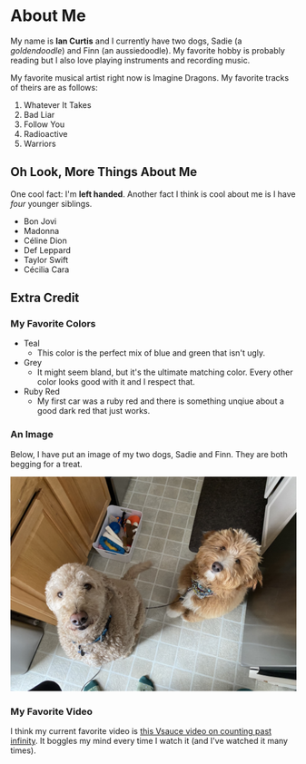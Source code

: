 # About Me

My name is **Ian Curtis** and I currently have two dogs, Sadie (a *goldendoodle*) and Finn (an aussiedoodle). My favorite hobby is probably reading but I also love playing instruments and recording music.

My favorite musical artist right now is Imagine Dragons. My favorite tracks of theirs are as follows:
1. Whatever It Takes
2. Bad Liar
3. Follow You
4. Radioactive
5. Warriors

## Oh Look, More Things About Me

One cool fact: I'm **left handed**. Another fact I think is cool about me is I have *four* younger siblings.
* Bon Jovi
* Madonna
* Céline Dion
* Def Leppard
* Taylor Swift
* Cécilia Cara

## Extra Credit

### My Favorite Colors

* Teal
  * This color is the perfect mix of blue and green that isn't ugly.
* Grey
  * It might seem bland, but it's the ultimate matching color. Every other color looks good with it and I respect that.
* Ruby Red
  * My first car was a ruby red and there is something unqiue about a good dark red that just works.

### An Image

Below, I have put an image of my two dogs, Sadie and Finn. They are both begging for a treat.

![Sadie and Finn, my dogs.](/assets/sadie_finn.jpeg)

### My Favorite Video

I think my current favorite video is [this Vsauce video on counting past infinity](https://www.youtube.com/watch?v=SrU9YDoXE88). It boggles my mind 
every time I watch it (and I've watched it many times).
